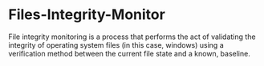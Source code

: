 ﻿# Files-Integrity-Monitor

File integrity monitoring is a process that performs the act of validating the integrity of operating system files (in this case, windows) using a verification method between the current file state and a known, baseline.
